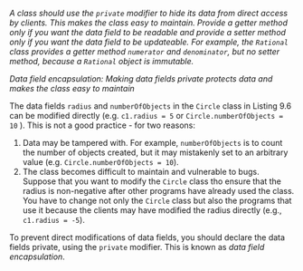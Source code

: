 <cite>A class should use the `private` modifier to hide its data from direct access by clients. This makes the class easy to maintain. Provide a getter method only if you want the data field to be readable and provide a setter method only if you want the data field to be updateable. For example, the `Rational` class provides a getter method `numerator` and `denominator`, but no setter method, because a `Rational` object is immutable.</cite>

<cite>Data field encapsulation: Making data fields private protects data and makes the class easy to maintain</cite>

The data fields `radius` and `numberOfObjects` in the `Circle` class in Listing 9.6 can be modified directly (e.g. `c1.radius = 5` or `Circle.numberOfObjects = 10` ). This is not a good practice - for two reasons:
1. Data may be tampered with. For example, `numberOfObjects` is to count the number of objects created, but it may mistakenly set to an arbitrary value (e.g. `Circle.numberOfObjects = 10`).
2. The class becomes difficult to maintain and vulnerable to bugs. Suppose that you want to modify the `Circle` class tho ensure that the radius is non-negative after other programs have already used the class. You have to change not only the `Circle` class but also the programs that use it because the clients may have modified the radius directly (e.g., `c1.radius = -5`).

To prevent direct modifications of data fields, you should declare the data fields private, using the `private` modifier. This is known as _data field encapsulation_.